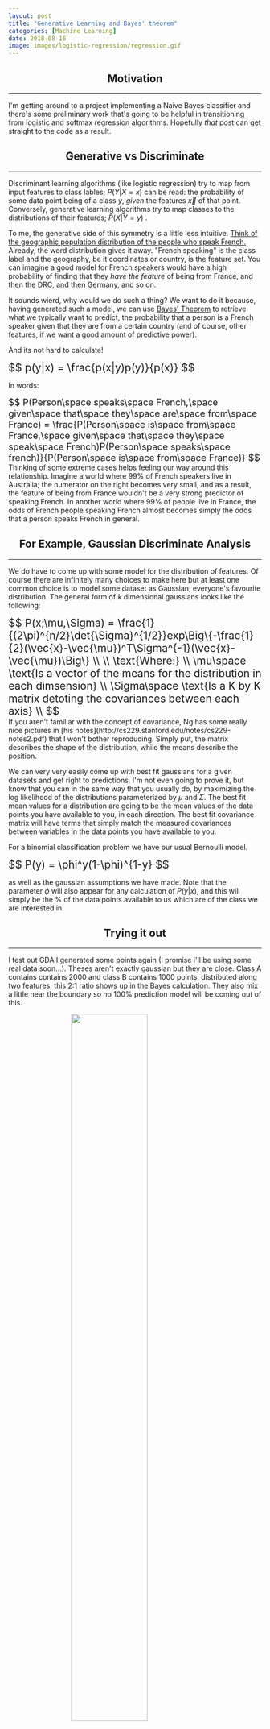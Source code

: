 ```yaml
---
layout: post
title: "Generative Learning and Bayes' theorem"
categories: [Machine Learning]
date: 2018-08-16
image: images/logistic-regression/regression.gif
---
```


<script type="text/x-mathjax-config">
MathJax.Hub.Config({
  CommonHTML: { scale: 150 },
  tex2jax: {inlineMath: [['$','$'], ['\\(','\\)']]}
});
</script>
<script type="text/javascript" async
src="https://cdnjs.cloudflare.com/ajax/libs/mathjax/2.7.0/MathJax.js?config=TeX-AMS-MML_HTMLorMML" type="text/javascript"></script>

<h2 align="center">Motivation</h2><hr>

I'm getting around to a project implementing a Naive Bayes classifier and there's some preliminary work that's going to be helpful in transitioning from logistic and softmax regression algorithms. Hopefully *that* post can get straight to the code as a result. 

<h2 align="center">Generative vs Discriminate</h2><hr>

Discriminant learning algorithms (like logistic regression) try to map from input features to class lables; $P(Y|X=x)$ can be read: the probability of some data point being of a class $y$, *given* the features $\vec{x}$ of that point. Conversely, generative learning algorithms try to map classes to the distributions of their features; $P(X|Y=y)$ . 

To me, the generative side of this symmetry is a little less intuitive. [Think of the geographic population distribution of the people who speak French.](https://en.wikipedia.org/wiki/Geographical_distribution_of_French_speakers) Already, the word distribution gives it away. "French speaking" is the class label and the geography, be it coordinates or country, is the feature set. You can imagine a good model for French speakers would have a high probability of finding that they *have the feature* of being from France, and then the DRC, and then Germany, and so on. 

It sounds wierd, why would we do such a thing? We want to do it because, having generated such a model, we can use [Bayes' Theorem](https://en.wikipedia.org/wiki/Bayes%27_theorem) to retrieve what we typically want to predict, the probability that a person is a French speaker given that they are from a certain country (and of course, other features, if we want a good amount of predictive power). 

And its not hard to calculate!

<div style="font-size: 150%;">
	$$ 
	p(y|x) = \frac{p(x|y)p(y)}{p(x)}
	$$
</div>

In words:
<div style="font-size: 130%;">
	$$ 
	P(Person\space speaks\space French,\space given\space that\space they\space are\space from\space France) = \frac{P(Person\space is\space from\space France,\space given\space that\space they\space speak\space French)P(Person\space speaks\space french)}{P(Person\space is\space from\space France)}
	$$
</div>
Thinking of some extreme cases helps feeling our way around this relationship. Imagine a world where 99% of French speakers live in Australia; the numerator on the right becomes very small, and as a result, the feature of being from France wouldn't be a very strong predictor of speaking French. In another world where 99% of people live in France, the odds of French people speaking French almost becomes simply the odds that a person speaks French in general.

<h2 align="center">For Example, Gaussian Discriminate Analysis</h2><hr>

We do have to come up with some model for the distribution of features. Of course there are infinitely many choices to make here but at least one common choice is to model some dataset as Gaussian, everyone's favourite distribution. The general form of $k$ dimensional gaussians looks like the following: 

<div style="font-size: 150%;">
	$$ 
	P(x;\mu,\Sigma) = \frac{1}{(2\pi)^{n/2}\det{\Sigma}^{1/2}}exp\Big\{-\frac{1}{2}(\vec{x}-\vec{\mu})^T\Sigma^{-1}(\vec{x}-\vec{\mu})\Big\} \\ \\
	\text{Where:} \\
	\mu\space \text{Is a vector of the means for the distribution in each dimsension} \\
	\Sigma\space \text{Is a K by K matrix detoting the covariances between each axis} \\
	$$
</div>
If you aren't familiar with the concept of covariance, Ng has some really nice pictures in [his notes](http://cs229.stanford.edu/notes/cs229-notes2.pdf) that I won't bother reproducing. Simply put, the matrix describes the shape of the distribution, while the means describe the position. 

We can very very easily come up with best fit gaussians for a given datasets and get right to predictions. I'm not even going to prove it, but know that you can in the same way that you usually do, by maximizing the log likelihood of the distributions parameterized by $\mu$ and $\Sigma$. The best fit mean values for a distribution are going to be the mean values of the data points you have available to you, in each direction. The best fit covariance matrix will have terms that simply match the measured covariances between variables in the data points you have available to you. 

For a binomial classification problem we have our usual Bernoulli model.

<div style="font-size: 150%;">
	$$ 
	P(y) = \phi^y(1-\phi)^{1-y}
	$$
</div>

as well as the gaussian assumptions we have made. Note that the parameter $\phi$ will also appear for any calculation of $P(y|x)$, and this will simply be the % of the data points available to us which are of the class we are interested in. 

<h2 align="center">Trying it out</h2><hr>

I test out GDA I generated some points again (I promise i'll be using some real data soon...). Theses aren't exactly gaussian but they are close. Class A contains contains 2000 and class B contains 1000 points, distributed along two features; this 2:1 ratio shows up in the Bayes calculation. They also mix a little near the boundary so no 100% prediction model will be coming out of this.

<figure>
	<img src="{{site.baseurl}}/images/gda/distributions.png" style="padding-bottom:0.5em; width:60%; margin-left:auto; margin-right:auto; display:block;" />
	<figcaption style="text-align:center;">My points, which *were* originally normal distributions. They've been chopped and warped a bit.</figcaption>
</figure>

<figure>
	<img src="{{site.baseurl}}/images/gda/accuracy.png" style="padding-bottom:0.5em; width:60%; margin-left:auto; margin-right:auto; display:block;" />
	<figcaption style="text-align:center;"></figcaption>
</figure>


<details></details>
<h2 align="center">References</h2><hr>

- <a href="https://www.youtube.com/watch?v=qRJ3GKMOFrE&index=6&list=PLA89DCFA6ADACE599&t=0s" target="_blank">Andrew Ng's lecture</a> on generative learning algorithms, <a href="http://cs229.stanford.edu/notes/cs229-notes2.pdf" target="_blank"> and his notes</a>.

- Code for the demonstration on <a href="https://github.com/Kyle-Lewis/MachineLearningProjects/tree/master/4_GDA" target="_blank">my Github</a>

WIP